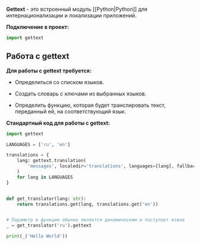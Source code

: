 **Gettext** - это встроенный модуль [[Python|Python]] для интернационализации и локализации приложений.

**Подключение в проект:**

```Python
import gettext
```

## Работа с gettext

**Для работы с gettext требуется:**

- Определиться со списком языков.

- Создать словарь с ключами из выбранных языков.

- Определить функцию, которая будет транслировать текст, переданный ей, на соответствующий язык.

**Стандартный код для работы с gettext:**

```Python
import gettext

LANGUAGES = ['ru', 'en']

translations = {
	lang: gettext.translation(
		'messages', localedir='translations', languages=[lang], fallback=True
	)
	for lang in LANGUAGES
}


def get_translator(lang: str):
	return translations.get(lang, translations.get('en'))


# Параметр в функции обычно является динамическим и поступает извне
_ = get_translator('ru').gettext

print(_('Hello World'))
```
